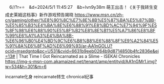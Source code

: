 
　6//?r=⭐　&d=2024/5/1 11:45:27　&b=lvn9y38m
萌王出击！《关于我转生变成史莱姆这档事》新作游戏预告揭晓
https://www.msn.cn/zh-cn/gaming/other/%E8%90%8C%E7%8E%8B%E5%87%BA%E5%87%BB-%E5%85%B3%E4%BA%8E%E6%88%91%E8%BD%AC%E7%94%9F%E5%8F%98%E6%88%90%E5%8F%B2%E8%8E%B1%E5%A7%86%E8%BF%99%E6%A1%A3%E4%BA%8B-%E6%96%B0%E4%BD%9C%E6%B8%B8%E6%88%8F%E9%A2%84%E5%91%8A%E6%8F%AD%E6%99%93/ar-AA1nGOLU?ocid=msedgntp&pc=U531&cvid=6631b9eeb0264b9d8714850b4fc2836e&ei=13#
|
That Time I Got Reincarnated as a Slime - ISEKAI Chronicles
https://img-s-msn-com.akamaized.net/tenant/amp/entityid/AA1nGMr1.img?w=534&h=301&m=6

incarnate化身
reincarnate转生
chronical纪事